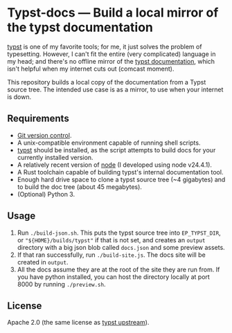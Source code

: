 # Typst-docs — Build a local mirror of the typst documentation

[typst][typst] is one of my favorite tools; for me, it just solves the problem
of typesetting. However, I can't fit the entire (very complicated) language in
my head; and there's no offline mirror of the [typst documentation][typstdocs],
which isn't helpful when my internet cuts out (comcast moment).

This repository builds a local copy of the documentation from a Typst source
tree.  The intended use case is as a mirror, to use when your internet is down.

## Requirements

- [Git version control][gitscm].
- A unix-compatible environment capable of running shell scripts.
- [typst][typst] should be installed, as the script attempts to build docs for
  your currently installed version.
- A relatively recent version of [node][nodejs] (I developed using node
  v24.4.1).
- A Rust toolchain capable of building typst's internal documentation tool.
- Enough hard drive space to clone a typst source tree (~4 gigabytes) and to
  build the doc tree (about 45 megabytes).
- (Optional) Python 3.

## Usage

1. Run `./build-json.sh`. This puts the typst source tree into `EP_TYPST_DIR`,
   or `"${HOME}/builds/typst"` if that is not set, and creates an `output`
   directory with a big json blob called `docs.json` and some preview assets.
2. If that ran successfully, run `./build-site.js`.  The docs site will be
   created in `output`.
3. All the docs assume they are at the root of the site they are run from.  If
   you have python installed, you can host the directory locally at port 8000 by
   running `./preview.sh`.

## License

Apache 2.0 (the same license as [typst upstream][typstrepo]).

[typst]: https://typst.app
[typstdocs]: https://typst.app/docs
[typstrepo]: https://github.com/typst/typst
[gitscm]: https://git-scm.com/
[nodejs]: https://nodejs.org/
